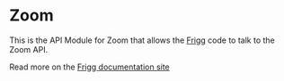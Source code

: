 # Zoom

This is the API Module for Zoom that allows the [Frigg](https://friggframework.org) code to talk to the Zoom API.

Read more on the [Frigg documentation site](https://docs.friggframework.org/api-modules/list/zoom)